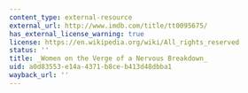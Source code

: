 ```yaml
---
content_type: external-resource
external_url: http://www.imdb.com/title/tt0095675/
has_external_license_warning: true
license: https://en.wikipedia.org/wiki/All_rights_reserved
status: ''
title: _Women on the Verge of a Nervous Breakdown_
uid: a0d83553-e14a-4371-b8ce-b413d48dbba1
wayback_url: ''
---
```

